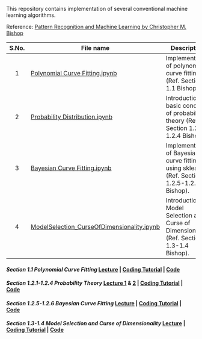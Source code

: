 This repository contains implementation of several conventional machine learning algorithms. 

Reference: [Pattern Recognition and Machine Learning by Christopher M. Bishop](https://www.microsoft.com/en-us/research/people/cmbishop/prml-book/)


| **S.No.**| **File name** | **Description** |
| :-------------: | ------------- | ------------- |
|1 | [Polynomial Curve Fitting.ipynb](https://github.com/neerajkumarvaid/ML_DL_RL_Codes/blob/master/Machine_Learning/Polynomial%20Curve%20Fitting.ipynb) | Implementation of polynomial curve fitting (Ref. Section 1.1 Bishop).|
|2 | [Probability Distribution.ipynb](https://github.com/neerajkumarvaid/ML_DL_RL_Codes/blob/master/Machine_Learning/Probability%20Distribution.ipynb) | Introduction to basic concepts of probability theory (Ref. Section 1.2.1-1.2.4 Bishop).|
|3 | [Bayesian Curve Fitting.ipynb](https://github.com/neerajkumarvaid/ML_DL_RL_Codes/blob/master/Machine_Learning/Bayesian%20Curve%20Fitting.ipynb) | Implementation of Bayesian curve fitting using sklearn (Ref. Section 1.2.5-1.2.6 Bishop).|
|4 | [ModelSelection_CurseOfDimensionality.ipynb](https://github.com/neerajkumarvaid/ML_DL_RL_Codes/blob/master/Machine_Learning/ModelSelection_CurseOfDimensionality.ipynb) | Introduction to Model Selection and Curse of Dimensionality (Ref. Section 1.3-1.4 Bishop).|

#### *Section 1.1 Polynomial Curve Fitting* [Lecture](https://www.youtube.com/watch?v=4JQR9k2OXcw&list=PLL2uuAdM_Xwy2Z4M8wYzvf_89uGpQ_XU8&index=3) | [Coding Tutorial](https://www.youtube.com/watch?v=hPr-TufXbew&list=PLL2uuAdM_Xwy1WjZVi_tBzYoOJdOugeui) | [Code](https://github.com/ruchikaverma-iitg/Machine_Learning_Youtube_Channel/blob/master/Machine_Learning/Polynomial%20Curve%20Fitting.ipynb)

#### *Section 1.2.1-1.2.4 Probability Theory* [Lecture 1](https://www.youtube.com/watch?v=dqQ5wt_psn0) & [2](https://www.youtube.com/watch?v=RLBKtZQ5440&t=2s) | [Coding Tutorial](https://www.youtube.com/watch?v=YY-TzetOXRU) | [Code](https://github.com/ruchikaverma-iitg/Machine_Learning_Youtube_Channel/blob/master/Machine_Learning/Probability%20Distribution.ipynb)

#### *Section 1.2.5-1.2.6 Bayesian Curve Fitting* [Lecture](https://www.youtube.com/watch?v=Ob5w5WsWExQ) | [Coding Tutorial](https://www.youtube.com/watch?v=q6XRCIkHJa8) | [Code](https://github.com/ruchikaverma-iitg/Machine_Learning_Youtube_Channel/blob/master/Machine_Learning/Bayesian%20Curve%20Fitting.ipynb)

#### *Section 1.3-1.4 Model Selection and Curse of Dimensionality* [Lecture](https://www.youtube.com/watch?v=-uf9SQKwFNc) | [Coding Tutorial](https://www.youtube.com/watch?v=HvDYrJS4Auc) | [Code](https://github.com/ruchikaverma-iitg/Machine_Learning_Youtube_Channel/blob/master/Machine_Learning/ModelSelection_CurseOfDimensionality.ipynb)
